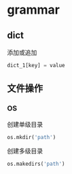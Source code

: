 # grammar

## dict

添加或追加

```python
dict_1[key] = value
```

## 文件操作

### OS

创建单级目录

```python
os.mkdir('path')
```

创建多级目录

```python
os.makedirs('path')
```